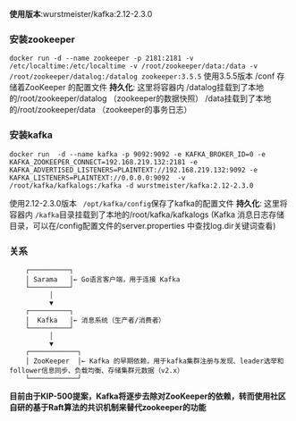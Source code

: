 **使用版本**:wurstmeister/kafka:2.12-2.3.0

 ###  **安装zookeeper** 
`docker run -d --name zookeeper -p 2181:2181 -v /etc/localtime:/etc/localtime -v /root/zookeeper/data:/data -v /root/zookeeper/datalog:/datalog zookeeper:3.5.5`
使用3.5.5版本
/conf 存储着ZooKeeper 的配置文件
**持久化**:
这里将容器内
/datalog挂载到了本地的/root/zookeeper/datalog   （zookeeper的数据快照）
/data挂载到了本地的/root/zookeeper/data         （zookeeper的事务日志）



 ### **安装kafka**
 `docker run  -d --name kafka -p 9092:9092 -e KAFKA_BROKER_ID=0 -e KAFKA_ZOOKEEPER_CONNECT=192.168.219.132:2181 -e KAFKA_ADVERTISED_LISTENERS=PLAINTEXT://192.168.219.132:9092 -e KAFKA_LISTENERS=PLAINTEXT://0.0.0.0:9092  -v /root/kafka/kafkalogs:/kafka -d wurstmeister/kafka:2.12-2.3.0`

 使用2.12-2.3.0版本
` /opt/kafka/config`保存了kafka的配置文件
**持久化**:
这里将容器内
`/kafka`目录挂载到了本地的/root/kafka/kafkalogs  (Kafka 消息日志存储目录，可以在/config配置文件的server.properties 中查找log.dir关键词查看)


### 关系

        ┌──────────┐
        │ Sarama   │← Go语言客户端，用于连接 Kafka
        └──────────┘
              │
              ▼
        ┌──────────┐
        │  Kafka   │← 消息系统（生产者/消费者）
        └──────────┘
              │
              ▼
        ┌────────────┐
        │ ZooKeeper  │← Kafka 的早期依赖，用于kafka集群注册与发现、leader选举和follower信息同步、负载均衡、存储集群元数据（v2.x）
        └────────────┘

**目前由于KIP-500提案，Kafka将逐步去除对ZooKeeper的依赖，转而使用社区自研的基于Raft算法的共识机制来替代zookeeper的功能**